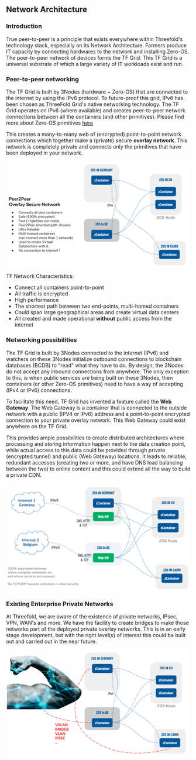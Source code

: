 ## Network Architecture

### Introduction
True peer-to-peer is a principle that exists everywhere within Threefold's technology stack, especially on its Network Architecture. Farmers produce IT capacity by connecting hardwares to the network and installing Zero-OS. The peer-to-peer network of devices forms the TF Grid. This TF Grid is a universal substrate of which a large variety of IT workloads exist and run.

### Peer-to-peer networking
The TF Grid is built by 3Nodes (hardware + Zero-OS) that are connected to the internet by using the IPv6 protocol. To future-proof this grid, IPv6 has been chosen as ThreeFold Grid's native networking technology. The TF Grid operates on IPv6 (where available) and creates peer-to-peer network connections between all the containers (and other primitives). Please find more about Zero-OS primitives [here](https://manual-testnet.threefold.io/#/code) 

This creates a many-to-many web of (encrypted) point-to-point network connections which together make a (private) secure __overlay network__. This network is completely private and connects only the primitives that have been deployed in your network.

![](./img/network_architecture2.png)

TF Network Characteristics:
- Connect all containers point-to-point
- All traffic is encrypted
- High performance
- The shortest path between two end-points, multi-homed containers
- Could span large geographical areas and create virtual data centers
- All created and made operational **without** public access from the internet

### Networking possibilities 
The TF Grid is built by 3Nodes connected to the internet (IPv6) and watchers on these 3Nodes initialize outbound connections to blockchain databases (BCDB) to "read" what they have to do. By design, the 3Nodes do not accept any inbound connections from anywhere. The only exception to this, is when public services are being built on these 3Nodes, then containers (or other Zero-OS primitives) need to have a way of accepting (IPv4 or IPv6) connections.

To facilitate this need, TF Grid has invented a feature called the __Web Gateway__. The Web Gateway is a container that is connected to the outside network with a public (IPV4 or IPv6) address and a point-to-point encrypted connection to your private overlay network. This Web Gateway could exist anywhere on the TF Grid.

This provides ample possibilities to create distributed architectures where processing and storing information happen next to the data creation point, while actual access to this data could be provided through private (encrypted tunnel) and public (Web Gateway) locations. It leads to reliable, redundant accesses (creating two or more, and have DNS load balancing between the two) to online content and this could extend all the way to build a private CDN.

![](./img/network_architecture4.png)

### Existing Enterprise Private Networks
At Threefold, we are aware of the existence of private networks, IPsec, VPN, WAN's and more. We have the facility to create bridges to make those networks part of the deployed private overlay networks. This is in an early stage development, but with the right level(s) of interest this could be built out and carried out in the near future.

![](./img/network_architecture.png)
